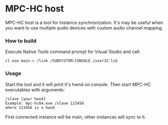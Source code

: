 # MPC-HC host

MPC-HC host is a tool for instance synchronization.
It's may be useful when you want to use multiple audio devices with custom audio channel mapping.

### How to build

Execute Native Tools command prompt for Visual Studio and call:
```
cl.exe main.c /link /SUBSYSTEM:CONSOLE /user32.lib
```

### Usage

Start the tool and it will print it's hwnd on console.
Then start MPC-HC executables with arguments:
```
/slave [your hwnd]
Example: mpc-hc64.exe /slave 123456
where 123456 is a hwnd
```
First connected instance will be main, other instances will sync to it.
